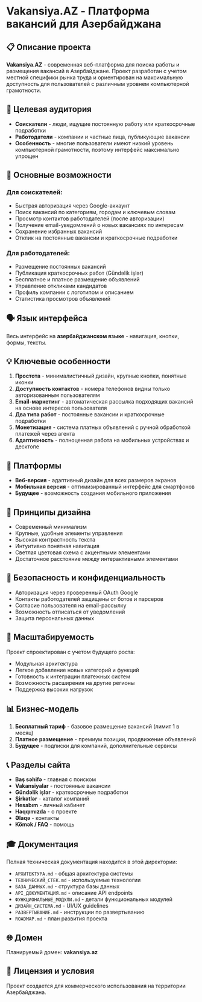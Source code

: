 # Vakansiya.AZ - Платформа вакансий для Азербайджана

## 📋 Описание проекта

**Vakansiya.AZ** - современная веб-платформа для поиска работы и размещения вакансий в Азербайджане. Проект разработан с учетом местной специфики рынка труда и ориентирован на максимальную доступность для пользователей с различным уровнем компьютерной грамотности.

## 🎯 Целевая аудитория

- **Соискатели** - люди, ищущие постоянную работу или краткосрочные подработки
- **Работодатели** - компании и частные лица, публикующие вакансии
- **Особенность** - многие пользователи имеют низкий уровень компьютерной грамотности, поэтому интерфейс максимально упрощен

## 🌟 Основные возможности

### Для соискателей:
- Быстрая авторизация через Google-аккаунт
- Поиск вакансий по категориям, городам и ключевым словам
- Просмотр контактов работодателей (после авторизации)
- Получение email-уведомлений о новых вакансиях по интересам
- Сохранение избранных вакансий
- Отклик на постоянные вакансии и краткосрочные подработки

### Для работодателей:
- Размещение постоянных вакансий
- Публикация краткосрочных работ (Gündəlik işlər)
- Бесплатное и платное размещение объявлений
- Управление откликами кандидатов
- Профиль компании с логотипом и описанием
- Статистика просмотров объявлений

## 🗣 Язык интерфейса

Весь интерфейс на **азербайджанском языке** - навигация, кнопки, формы, тексты.

## 💡 Ключевые особенности

1. **Простота** - минималистичный дизайн, крупные кнопки, понятные иконки
2. **Доступность контактов** - номера телефонов видны только авторизованным пользователям
3. **Email-маркетинг** - автоматическая рассылка подходящих вакансий на основе интересов пользователя
4. **Два типа работ** - постоянные вакансии и краткосрочные подработки
5. **Монетизация** - система платных объявлений с ручной обработкой платежей через агента
6. **Адаптивность** - полноценная работа на мобильных устройствах и десктопе

## 📱 Платформы

- **Веб-версия** - адаптивный дизайн для всех размеров экранов
- **Мобильная версия** - оптимизированный интерфейс для смартфонов
- **Будущее** - возможность создания мобильного приложения

## 🎨 Принципы дизайна

- Современный минимализм
- Крупные, удобные элементы управления
- Высокая контрастность текста
- Интуитивно понятная навигация
- Светлая цветовая схема с акцентными элементами
- Достаточное расстояние между интерактивными элементами

## 🔐 Безопасность и конфиденциальность

- Авторизация через проверенный OAuth Google
- Контакты работодателей защищены от ботов и парсеров
- Согласие пользователя на email-рассылку
- Возможность отписаться от уведомлений
- Защита персональных данных

## 🚀 Масштабируемость

Проект спроектирован с учетом будущего роста:
- Модульная архитектура
- Легкое добавление новых категорий и функций
- Готовность к интеграции платежных систем
- Возможность расширения на другие регионы
- Поддержка высоких нагрузок

## 📊 Бизнес-модель

1. **Бесплатный тариф** - базовое размещение вакансий (лимит 1 в месяц)
2. **Платное размещение** - премиум позиции, продвижение объявлений
3. **Будущее** - подписки для компаний, дополнительные сервисы

## 📞 Разделы сайта

- **Baş səhifə** - главная с поиском
- **Vakansiyalar** - постоянные вакансии
- **Gündəlik işlər** - краткосрочные подработки
- **Şirkətlər** - каталог компаний
- **Hesabım** - личный кабинет
- **Haqqımızda** - о проекте
- **Əlaqə** - контакты
- **Kömək / FAQ** - помощь

## 🎓 Документация

Полная техническая документация находится в этой директории:
- `АРХИТЕКТУРА.md` - общая архитектура системы
- `ТЕХНИЧЕСКИЙ_СТЕК.md` - используемые технологии
- `БАЗА_ДАННЫХ.md` - структура базы данных
- `API_ДОКУМЕНТАЦИЯ.md` - описание API endpoints
- `ФУНКЦИОНАЛЬНЫЕ_МОДУЛИ.md` - детали функциональных модулей
- `ДИЗАЙН_СИСТЕМА.md` - UI/UX guidelines
- `РАЗВЕРТЫВАНИЕ.md` - инструкции по развертыванию
- `ROADMAP.md` - план развития проекта

## 🌐 Домен

Планируемый домен: **vakansiya.az**

## 📄 Лицензия и условия

Проект создается для коммерческого использования на территории Азербайджана.
